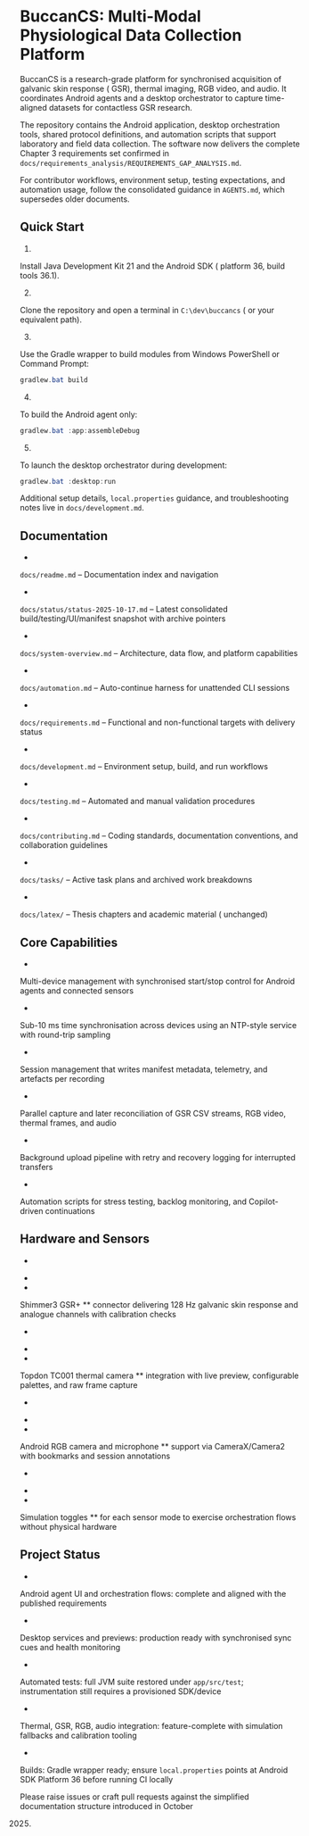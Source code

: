 # BuccanCS: Multi-Modal Physiological Data Collection Platform

BuccanCS
is
a
research-grade
platform
for
synchronised
acquisition
of
galvanic
skin
response (
GSR),
thermal
imaging,
RGB
video,
and
audio.
It
coordinates
Android
agents
and
a
desktop
orchestrator
to
capture
time-aligned
datasets
for
contactless
GSR
research.

The
repository
contains
the
Android
application,
desktop
orchestration
tools,
shared
protocol
definitions,
and
automation
scripts
that
support
laboratory
and
field
data
collection.
The
software
now
delivers
the
complete
Chapter
3
requirements
set
confirmed
in
`docs/requirements_analysis/REQUIREMENTS_GAP_ANALYSIS.md`.

For
contributor
workflows,
environment
setup,
testing
expectations,
and
automation
usage,
follow
the
consolidated
guidance
in
`AGENTS.md`,
which
supersedes
older
documents.

## Quick Start

1.

Install
Java
Development
Kit
21
and
the
Android
SDK (
platform
36,
build
tools
36.1).

2.

Clone
the
repository
and
open
a
terminal
in
`C:\dev\buccancs` (
or
your
equivalent
path).

3.

Use
the
Gradle
wrapper
to
build
modules
from
Windows
PowerShell
or
Command
Prompt:

```powershell
gradlew.bat build
```

4.

To
build
the
Android
agent
only:

```powershell
gradlew.bat :app:assembleDebug
```

5.

To
launch
the
desktop
orchestrator
during
development:

```powershell
gradlew.bat :desktop:run
```

Additional
setup
details,
`local.properties`
guidance,
and
troubleshooting
notes
live
in
`docs/development.md`.

## Documentation

-

`docs/readme.md` –
Documentation
index
and
navigation

-

`docs/status/status-2025-10-17.md` –
Latest
consolidated
build/testing/UI/manifest
snapshot
with
archive
pointers

-

`docs/system-overview.md` –
Architecture,
data
flow,
and
platform
capabilities

-

`docs/automation.md` –
Auto-continue
harness
for
unattended
CLI
sessions

-

`docs/requirements.md` –
Functional
and
non-functional
targets
with
delivery
status

-

`docs/development.md` –
Environment
setup,
build,
and
run
workflows

-

`docs/testing.md` –
Automated
and
manual
validation
procedures

-

`docs/contributing.md` –
Coding
standards,
documentation
conventions,
and
collaboration
guidelines

-

`docs/tasks/` –
Active
task
plans
and
archived
work
breakdowns

-

`docs/latex/` –
Thesis
chapters
and
academic
material (
unchanged)

## Core Capabilities

-

Multi-device
management
with
synchronised
start/stop
control
for
Android
agents
and
connected
sensors

-

Sub-10
ms
time
synchronisation
across
devices
using
an
NTP-style
service
with
round-trip
sampling

-

Session
management
that
writes
manifest
metadata,
telemetry,
and
artefacts
per
recording

-

Parallel
capture
and
later
reconciliation
of
GSR
CSV
streams,
RGB
video,
thermal
frames,
and
audio

-

Background
upload
pipeline
with
retry
and
recovery
logging
for
interrupted
transfers

-

Automation
scripts
for
stress
testing,
backlog
monitoring,
and
Copilot-driven
continuations

## Hardware and Sensors

-

*

*
Shimmer3
GSR+
**
connector
delivering
128
Hz
galvanic
skin
response
and
analogue
channels
with
calibration
checks

-

*

*
Topdon
TC001
thermal
camera
**
integration
with
live
preview,
configurable
palettes,
and
raw
frame
capture

-

*

*
Android
RGB
camera
and
microphone
**
support
via
CameraX/Camera2
with
bookmarks
and
session
annotations

-

*

*
Simulation
toggles
**
for
each
sensor
mode
to
exercise
orchestration
flows
without
physical
hardware

## Project Status

-

Android
agent
UI
and
orchestration
flows:
complete
and
aligned
with
the
published
requirements

-

Desktop
services
and
previews:
production
ready
with
synchronised
sync
cues
and
health
monitoring

-

Automated
tests:
full
JVM
suite
restored
under
`app/src/test`;
instrumentation
still
requires
a
provisioned
SDK/device

-

Thermal,
GSR,
RGB,
audio
integration:
feature-complete
with
simulation
fallbacks
and
calibration
tooling

-

Builds:
Gradle
wrapper
ready;
ensure
`local.properties`
points
at
Android
SDK
Platform
36
before
running
CI
locally

Please
raise
issues
or
craft
pull
requests
against
the
simplified
documentation
structure
introduced
in
October

2025.



